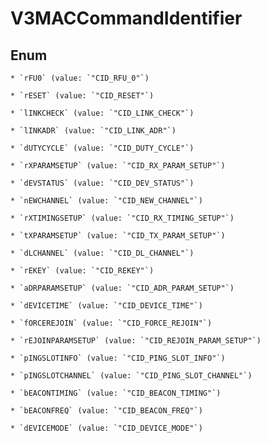 
# V3MACCommandIdentifier

## Enum


    * `rFU0` (value: `"CID_RFU_0"`)

    * `rESET` (value: `"CID_RESET"`)

    * `lINKCHECK` (value: `"CID_LINK_CHECK"`)

    * `lINKADR` (value: `"CID_LINK_ADR"`)

    * `dUTYCYCLE` (value: `"CID_DUTY_CYCLE"`)

    * `rXPARAMSETUP` (value: `"CID_RX_PARAM_SETUP"`)

    * `dEVSTATUS` (value: `"CID_DEV_STATUS"`)

    * `nEWCHANNEL` (value: `"CID_NEW_CHANNEL"`)

    * `rXTIMINGSETUP` (value: `"CID_RX_TIMING_SETUP"`)

    * `tXPARAMSETUP` (value: `"CID_TX_PARAM_SETUP"`)

    * `dLCHANNEL` (value: `"CID_DL_CHANNEL"`)

    * `rEKEY` (value: `"CID_REKEY"`)

    * `aDRPARAMSETUP` (value: `"CID_ADR_PARAM_SETUP"`)

    * `dEVICETIME` (value: `"CID_DEVICE_TIME"`)

    * `fORCEREJOIN` (value: `"CID_FORCE_REJOIN"`)

    * `rEJOINPARAMSETUP` (value: `"CID_REJOIN_PARAM_SETUP"`)

    * `pINGSLOTINFO` (value: `"CID_PING_SLOT_INFO"`)

    * `pINGSLOTCHANNEL` (value: `"CID_PING_SLOT_CHANNEL"`)

    * `bEACONTIMING` (value: `"CID_BEACON_TIMING"`)

    * `bEACONFREQ` (value: `"CID_BEACON_FREQ"`)

    * `dEVICEMODE` (value: `"CID_DEVICE_MODE"`)



